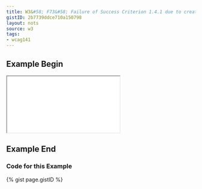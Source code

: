 ```yaml
---
title: W3&#58; F73&#58; Failure of Success Criterion 1.4.1 due to creating links that are not visually evident without color vision
gistID: 2b7739ddce710a150798
layout: nots
source: w3
tags:
- wcag141
---
```


<h2 aria-describedby="{{ page.gistID }}">Example Begin</h2>
<div class="rendered-not">
<iframe seamless title="Example Page for {{ page.title }}" src="F73-special.html"></iframe>
</div> <!-- rendered-not -->

<h2 aria-describedby="{{ page.gistID }}">Example End</h2>

<h3 aria-describedby="{{ page.gistID }}">Code for this Example</h3>
{% gist page.gistID %}